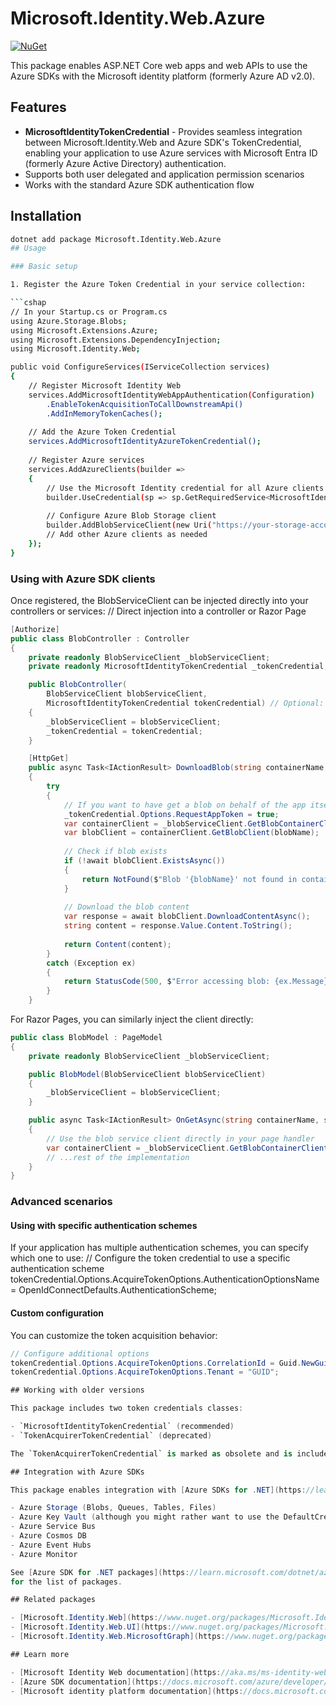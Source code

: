 # Microsoft.Identity.Web.Azure

[![NuGet](https://img.shields.io/nuget/v/Microsoft.Identity.Web.Azure.svg?style=flat-square&label=nuget)](https://www.nuget.org/packages/Microsoft.Identity.Web.Azure/)

This package enables ASP.NET Core web apps and web APIs to use the Azure SDKs with the Microsoft identity platform (formerly Azure AD v2.0).

## Features

- **MicrosoftIdentityTokenCredential** - Provides seamless integration between Microsoft.Identity.Web and Azure SDK's TokenCredential, enabling your application to use Azure services with Microsoft Entra ID (formerly Azure Active Directory) authentication.
- Supports both user delegated and application permission scenarios
- Works with the standard Azure SDK authentication flow

## Installation

```sh
dotnet add package Microsoft.Identity.Web.Azure
## Usage

### Basic setup

1. Register the Azure Token Credential in your service collection:

```cshap
// In your Startup.cs or Program.cs
using Azure.Storage.Blobs;
using Microsoft.Extensions.Azure;
using Microsoft.Extensions.DependencyInjection;
using Microsoft.Identity.Web;

public void ConfigureServices(IServiceCollection services)
{
    // Register Microsoft Identity Web
    services.AddMicrosoftIdentityWebAppAuthentication(Configuration)
        .EnableTokenAcquisitionToCallDownstreamApi()
        .AddInMemoryTokenCaches();
        
    // Add the Azure Token Credential
    services.AddMicrosoftIdentityAzureTokenCredential();
    
    // Register Azure services
    services.AddAzureClients(builder => 
    {
        // Use the Microsoft Identity credential for all Azure clients
        builder.UseCredential(sp => sp.GetRequiredService<MicrosoftIdentityTokenCredential>());
        
        // Configure Azure Blob Storage client
        builder.AddBlobServiceClient(new Uri("https://your-storage-account.blob.core.windows.net"));
        // Add other Azure clients as needed
    });
}
```

### Using with Azure SDK clients

Once registered, the BlobServiceClient can be injected directly into your controllers or services:
// Direct injection into a controller or Razor Page

```csharp
[Authorize]
public class BlobController : Controller
{
    private readonly BlobServiceClient _blobServiceClient;
    private readonly MicrosoftIdentityTokenCredential _tokenCredential;

    public BlobController(
        BlobServiceClient blobServiceClient,
        MicrosoftIdentityTokenCredential tokenCredential) // Optional: inject if you need to modify token behavior
    {
        _blobServiceClient = blobServiceClient;
        _tokenCredential = tokenCredential;
    }

    [HttpGet]
    public async Task<IActionResult> DownloadBlob(string containerName, string blobName)
    {
        try
        {
            // If you want to have get a blob on behalf of the app itself.
            _tokenCredential.Options.RequestAppToken = true;
            var containerClient = _blobServiceClient.GetBlobContainerClient(containerName);
            var blobClient = containerClient.GetBlobClient(blobName);
            
            // Check if blob exists
            if (!await blobClient.ExistsAsync())
            {
                return NotFound($"Blob '{blobName}' not found in container '{containerName}'");
            }
            
            // Download the blob content
            var response = await blobClient.DownloadContentAsync();
            string content = response.Value.Content.ToString();
            
            return Content(content);
        }
        catch (Exception ex)
        {
            return StatusCode(500, $"Error accessing blob: {ex.Message}");
        }
    }
```
    
For Razor Pages, you can similarly inject the client directly:

```csharp
public class BlobModel : PageModel
{
    private readonly BlobServiceClient _blobServiceClient;

    public BlobModel(BlobServiceClient blobServiceClient)
    {
        _blobServiceClient = blobServiceClient;
    }

    public async Task<IActionResult> OnGetAsync(string containerName, string blobName)
    {
        // Use the blob service client directly in your page handler
        var containerClient = _blobServiceClient.GetBlobContainerClient(containerName);
        // ...rest of the implementation
    }
}
```


### Advanced scenarios

#### Using with specific authentication schemes

If your application has multiple authentication schemes, you can specify which one to use:
// Configure the token credential to use a specific authentication scheme
tokenCredential.Options.AcquireTokenOptions.AuthenticationOptionsName = OpenIdConnectDefaults.AuthenticationScheme;

#### Custom configuration

You can customize the token acquisition behavior:

```cs
// Configure additional options
tokenCredential.Options.AcquireTokenOptions.CorrelationId = Guid.NewGuid();
tokenCredential.Options.AcquireTokenOptions.Tenant = "GUID";

## Working with older versions

This package includes two token credentials classes:

- `MicrosoftIdentityTokenCredential` (recommended)
- `TokenAcquirerTokenCredential` (deprecated)

The `TokenAcquirerTokenCredential` is marked as obsolete and is included for backward compatibility. New applications should use `MicrosoftIdentityTokenCredential` instead.

## Integration with Azure SDKs

This package enables integration with [Azure SDKs for .NET](https://learn.microsoft.com/dotnet/azure/sdk/azure-sdk-for-dotnet), including but not limited to:

- Azure Storage (Blobs, Queues, Tables, Files)
- Azure Key Vault (although you might rather want to use the DefaultCrentialLoader for credentials)
- Azure Service Bus
- Azure Cosmos DB
- Azure Event Hubs
- Azure Monitor

See [Azure SDK for .NET packages](https://learn.microsoft.com/dotnet/azure/sdk/packages#libraries-using-azurecore)
for the list of packages.

## Related packages

- [Microsoft.Identity.Web](https://www.nuget.org/packages/Microsoft.Identity.Web/)
- [Microsoft.Identity.Web.UI](https://www.nuget.org/packages/Microsoft.Identity.Web.UI/)
- [Microsoft.Identity.Web.MicrosoftGraph](https://www.nuget.org/packages/Microsoft.Identity.Web.MicrosoftGraph/)

## Learn more

- [Microsoft Identity Web documentation](https://aka.ms/ms-identity-web)
- [Azure SDK documentation](https://docs.microsoft.com/azure/developer/azure-sdk/)
- [Microsoft identity platform documentation](https://docs.microsoft.com/azure/active-directory/develop/)
